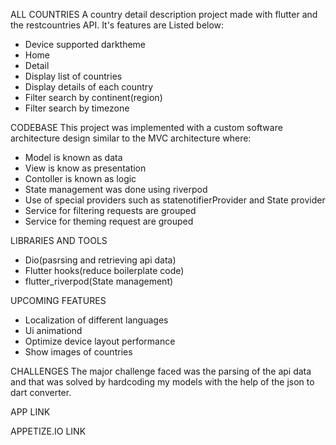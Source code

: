 ALL COUNTRIES
 A country detail description project made with flutter and the restcountries API. It's features are Listed below:
  - Device supported darktheme
  - Home 
  - Detail 
  - Display list of countries 
  - Display details of each country
  - Filter search by continent(region)
  - Filter search by timezone

CODEBASE 
 This project was implemented with a custom software architecture design similar to the MVC architecture where:
  - Model is known as data
  - View is know as presentation
  - Contoller is known as logic
  - State management was done using riverpod 
  - Use of special providers such as statenotifierProvider and State provider 
  - Service for filtering requests are grouped 
  - Service for theming request are grouped 

LIBRARIES AND TOOLS 
 - Dio(pasrsing and retrieving api data)
 - Flutter hooks(reduce boilerplate code)
 - flutter_riverpod(State management)

UPCOMING FEATURES
 - Localization of different languages
 - Ui animationd
 - Optimize device layout performance
 - Show images of countries
 
CHALLENGES
 The major challenge faced was the parsing of the api data and that was solved by hardcoding my models with the help of the json to dart converter.

 APP LINK


 APPETIZE.IO LINK
